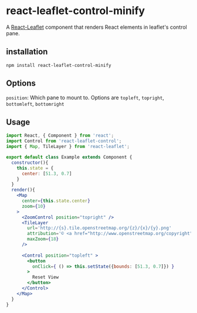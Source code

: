 # react-leaflet-control-minify

A [React-Leaflet](https://github.com/PaulLeCam/react-leaflet) component that renders React elements in leaflet's control pane.


## installation
`npm install react-leaflet-control-minify`

## Options
`position`: Which pane to mount to. Options are `topleft`, `topright`, `bottomleft`, `bottomright`

## Usage
```jsx
import React, { Component } from 'react';
import Control from 'react-leaflet-control';
import { Map, TileLayer } from 'react-leaflet';

export default class Example extends Component {
  constructor(){
    this.state = {
      center: [51.3, 0.7]
    } 
  }
  render(){
    <Map
      center={this.state.center}
      zoom={10}
    >
      <ZoomControl position="topright" />
      <TileLayer
        url='http://{s}.tile.openstreetmap.org/{z}/{x}/{y}.png'
        attribution='© <a href="http://www.openstreetmap.org/copyright">OpenStreetMap</a>'
        maxZoom={18}
      />
      
      <Control position="topleft" >
        <button 
          onClick={ () => this.setState({bounds: [51.3, 0.7]}) }
        >
          Reset View
        </button>
      </Control>
    </Map>
  }
}

```
